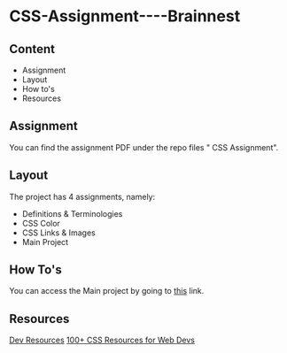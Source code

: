 # CSS-Assignment----Brainnest

## Content
- Assignment
- Layout
- How to's
- Resources

## Assignment
  You can find the assignment PDF under the repo files " CSS Assignment".

## Layout
  The project has 4 assignments, namely:
  - Definitions & Terminologies
  - CSS Color
  - CSS Links & Images
  - Main Project

## How To's
  You can access the Main project by going to <a href="https://spottie97.github.io/CSS-Assignment----Brainnest/">this</a> link.

## Resources
  <a href="https://webdecoded.notion.site/webdecoded/Dev-Resources-40656a79e51e4dd6ad8988515de19e57"> Dev Resources</a>
  <a href="https://medium.com/level-up-web/100-css-resources-for-web-designers-and-developers-c060bed7a362"> 100+ CSS Resources for Web Devs</a>
